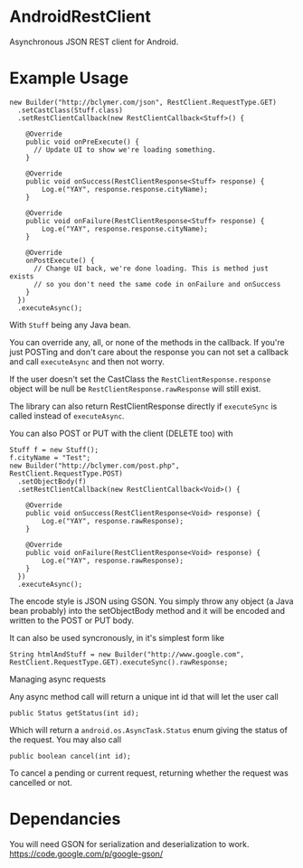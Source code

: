 AndroidRestClient
=================
Asynchronous JSON REST client for Android.

Example Usage
=================
```
new Builder("http://bclymer.com/json", RestClient.RequestType.GET)
  .setCastClass(Stuff.class)
  .setRestClientCallback(new RestClientCallback<Stuff>() {
  
    @Override
    public void onPreExecute() {
      // Update UI to show we're loading something.
    }
  
  	@Override
  	public void onSuccess(RestClientResponse<Stuff> response) {
  		Log.e("YAY", response.response.cityName);
  	}
  
  	@Override
  	public void onFailure(RestClientResponse<Stuff> response) {
  		Log.e("YAY", response.response.cityName);
  	}
    
    @Override
    onPostExecute() {
      // Change UI back, we're done loading. This is method just exists
      // so you don't need the same code in onFailure and onSuccess
    }
  })
  .executeAsync();
```

With `Stuff` being any Java bean.

You can override any, all, or none of the methods in the callback. If you're just POSTing and don't care about the response you can not set a callback and call `executeAsync` and then not worry.

If the user doesn't set the CastClass the `RestClientResponse.response` object will be null be `RestClientResponse.rawResponse` will still exist.

The library can also return RestClientResponse<Stuff> directly if `executeSync` is called instead of `executeAsync`.

You can also POST or PUT with the client (DELETE too) with

```
Stuff f = new Stuff();
f.cityName = "Test";
new Builder("http://bclymer.com/post.php", RestClient.RequestType.POST)
  .setObjectBody(f)
  .setRestClientCallback(new RestClientCallback<Void>() {
  
  	@Override
  	public void onSuccess(RestClientResponse<Void> response) {
  		Log.e("YAY", response.rawResponse);
  	}
  
  	@Override
  	public void onFailure(RestClientResponse<Void> response) {
  		Log.e("YAY", response.rawResponse);
  	}
  })
  .executeAsync();
```

The encode style is JSON using GSON. You simply throw any object (a Java bean probably) into the setObjectBody method and it will be encoded and written to the POST or PUT body.

It can also be used syncronously, in it's simplest form like
```
String htmlAndStuff = new Builder("http://www.google.com", RestClient.RequestType.GET).executeSync().rawResponse;
```

Managing async requests

Any async method call will return a unique int id that will let the user call
```
public Status getStatus(int id);
```
Which will return a `android.os.AsyncTask.Status` enum giving the status of the request.
You may also call
```
public boolean cancel(int id);
```
To cancel a pending or current request, returning whether the request was cancelled or not.

Dependancies
=================
You will need GSON for serialization and deserialization to work.
https://code.google.com/p/google-gson/
